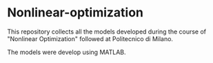# Nonlinear-optimization

This repository collects all the models developed during the course of "Nonlinear Optimization" followed at Politecnico di Milano.

The models were develop using MATLAB.
